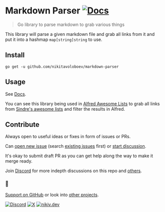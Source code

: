 # Markdown Parser [![Docs](https://img.shields.io/badge/-Docs-0a0a0a.svg?style=flat&colorA=0a0a0a)](https://pkg.go.dev/github.com/nikitavoloboev/markdown-parser?tab=doc)

> Go library to parse markdown to grab various things

This library will parse a given markdown file and grab all links from it and put it into a hashmap `map[string]string` to use.

## Install

`go get -u github.com/nikitavoloboev/markdown-parser`

## Usage

See [Docs](https://pkg.go.dev/github.com/nikitavoloboev/markdown-parser?tab=doc).

You can see this library being used in [Alfred Awesome Lists](https://github.com/nikitavoloboev/alfred-awesome-lists) to grab all links from [Sindre's awesome lists](https://github.com/sindresorhus/awesome) and filter the results in Alfred.

## Contribute

Always open to useful ideas or fixes in form of issues or PRs.

Can [open new issue](../../issues/new/choose) (search [existing issues](../../issues) first) or [start discussion](../../discussions).

It's okay to submit draft PR as you can get help along the way to make it merge ready.

Join [Discord](https://discord.com/invite/TVafwaD23d) for more indepth discussions on this repo and [others](https://github.com/nikitavoloboev#src).

### 🖤

[Support on GitHub](https://github.com/sponsors/nikitavoloboev) or look into [other projects](https://nikiv.dev/projects).

[![Discord](https://img.shields.io/badge/Discord-100000?style=flat&logo=discord&logoColor=white&labelColor=black&color=black)](https://discord.com/invite/TVafwaD23d) [![X](https://img.shields.io/badge/nikitavoloboev-100000?logo=X&color=black)](https://twitter.com/nikitavoloboev) [![nikiv.dev](https://img.shields.io/badge/nikiv.dev-black)](https://nikiv.dev)
